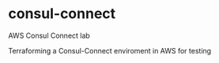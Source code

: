 # consul-connect
AWS Consul Connect lab

Terraforming a Consul-Connect enviroment in AWS for testing
